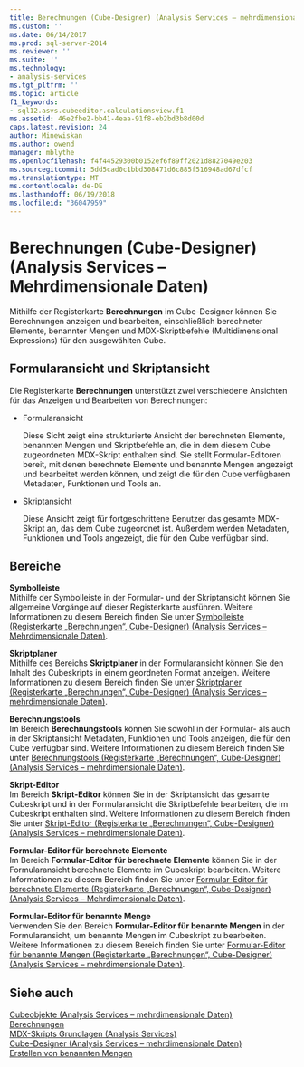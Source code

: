 ```yaml
---
title: Berechnungen (Cube-Designer) (Analysis Services – mehrdimensionale Daten) | Microsoft Docs
ms.custom: ''
ms.date: 06/14/2017
ms.prod: sql-server-2014
ms.reviewer: ''
ms.suite: ''
ms.technology:
- analysis-services
ms.tgt_pltfrm: ''
ms.topic: article
f1_keywords:
- sql12.asvs.cubeeditor.calculationsview.f1
ms.assetid: 46e2fbe2-bb41-4eaa-91f8-eb2bd3b8d00d
caps.latest.revision: 24
author: Minewiskan
ms.author: owend
manager: mblythe
ms.openlocfilehash: f4f44529300b0152ef6f89ff2021d8827049e203
ms.sourcegitcommit: 5dd5cad0c1bbd308471d6c885f516948ad67dfcf
ms.translationtype: MT
ms.contentlocale: de-DE
ms.lasthandoff: 06/19/2018
ms.locfileid: "36047959"
---
```

# <a name="calculations-cube-designer-analysis-services---multidimensional-data"></a>Berechnungen (Cube-Designer) (Analysis Services – Mehrdimensionale Daten)
  Mithilfe der Registerkarte **Berechnungen** im Cube-Designer können Sie Berechnungen anzeigen und bearbeiten, einschließlich berechneter Elemente, benannter Mengen und MDX-Skriptbefehle (Multidimensional Expressions) für den ausgewählten Cube.  
  
## <a name="form-view-and-script-view"></a>Formularansicht und Skriptansicht  
 Die Registerkarte **Berechnungen** unterstützt zwei verschiedene Ansichten für das Anzeigen und Bearbeiten von Berechnungen:  
  
-   Formularansicht  
  
     Diese Sicht zeigt eine strukturierte Ansicht der berechneten Elemente, benannten Mengen und Skriptbefehle an, die in dem diesem Cube zugeordneten MDX-Skript enthalten sind. Sie stellt Formular-Editoren bereit, mit denen berechnete Elemente und benannte Mengen angezeigt und bearbeitet werden können, und zeigt die für den Cube verfügbaren Metadaten, Funktionen und Tools an.  
  
-   Skriptansicht  
  
     Diese Ansicht zeigt für fortgeschrittene Benutzer das gesamte MDX-Skript an, das dem Cube zugeordnet ist. Außerdem werden Metadaten, Funktionen und Tools angezeigt, die für den Cube verfügbar sind.  
  
## <a name="panes"></a>Bereiche  
 **Symbolleiste**  
 Mithilfe der Symbolleiste in der Formular- und der Skriptansicht können Sie allgemeine Vorgänge auf dieser Registerkarte ausführen. Weitere Informationen zu diesem Bereich finden Sie unter [Symbolleiste &#40;Registerkarte „Berechnungen“, Cube-Designer&#41; &#40;Analysis Services – Mehrdimensionale Daten&#41;](toolbar-calculations-tab-cube-designer-analysis-services-multidimensional-data.md).  
  
 **Skriptplaner**  
 Mithilfe des Bereichs **Skriptplaner** in der Formularansicht können Sie den Inhalt des Cubeskripts in einem geordneten Format anzeigen. Weitere Informationen zu diesem Bereich finden Sie unter [Skriptplaner &#40;Registerkarte „Berechnungen“, Cube-Designer&#41; &#40;Analysis Services – mehrdimensionale Daten&#41;](script-organizer-cube-designer-analysis-services-multidimensional-data.md).  
  
 **Berechnungstools**  
 Im Bereich **Berechnungstools** können Sie sowohl in der Formular- als auch in der Skriptansicht Metadaten, Funktionen und Tools anzeigen, die für den Cube verfügbar sind. Weitere Informationen zu diesem Bereich finden Sie unter [Berechnungstools &#40;Registerkarte „Berechnungen“, Cube-Designer&#41; &#40;Analysis Services – mehrdimensionale Daten&#41;](calculation-tools-cube-designer-analysis-services-multidimensional-data.md).  
  
 **Skript-Editor**  
 Im Bereich **Skript-Editor** können Sie in der Skriptansicht das gesamte Cubeskript und in der Formularansicht die Skriptbefehle bearbeiten, die im Cubeskript enthalten sind. Weitere Informationen zu diesem Bereich finden Sie unter [Skript-Editor &#40;Registerkarte „Berechnungen“, Cube-Designer&#41; &#40;Analysis Services – mehrdimensionale Daten&#41;](script-editor-calculations-cube-designer-analysis-services-multidimensional-data.md).  
  
 **Formular-Editor für berechnete Elemente**  
 Im Bereich **Formular-Editor für berechnete Elemente** können Sie in der Formularansicht berechnete Elemente im Cubeskript bearbeiten. Weitere Informationen zu diesem Bereich finden Sie unter [Formular-Editor für berechnete Elemente &#40;Registerkarte „Berechnungen“, Cube-Designer&#41; &#40;Analysis Services – Mehrdimensionale Daten&#41;](calculated-member-form-editor-cube-designer-analysis-services-multidimensional-data.md).  
  
 **Formular-Editor für benannte Menge**  
 Verwenden Sie den Bereich **Formular-Editor für benannte Mengen** in der Formularansicht, um benannte Mengen im Cubeskript zu bearbeiten. Weitere Informationen zu diesem Bereich finden Sie unter [Formular-Editor für benannte Mengen &#40;Registerkarte „Berechnungen“, Cube-Designer&#41; &#40;Analysis Services – mehrdimensionale Daten&#41;](named-set-form-editor-cube-designer-analysis-services-multidimensional-data.md).  
  
## <a name="see-also"></a>Siehe auch  
 [Cubeobjekte &#40;Analysis Services – mehrdimensionale Daten&#41;](multidimensional-models-olap-logical-cube-objects/cube-objects-analysis-services-multidimensional-data.md)   
 [Berechnungen](multidimensional-models-olap-logical-cube-objects/calculations.md)   
 [MDX-Skripts Grundlagen &#40;Analysis Services&#41;](multidimensional-models/mdx/mdx-scripting-fundamentals-analysis-services.md)   
 [Cube-Designer &#40;Analysis Services – mehrdimensionale Daten&#41;](cube-designer-analysis-services-multidimensional-data.md)   
 [Erstellen von benannten Mengen](multidimensional-models/create-named-sets.md)  
  
  